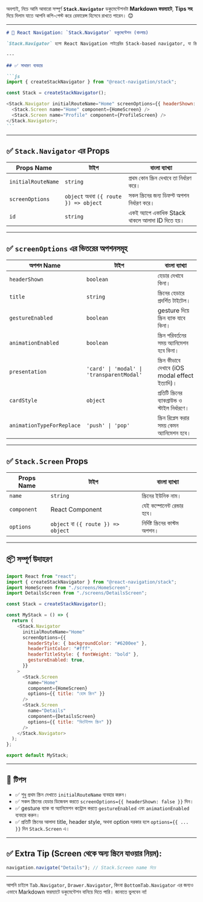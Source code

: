 অবশ্যই, নিচে আমি আবারো সম্পূর্ণ **`Stack.Navigator`** ডকুমেন্টেশনটা **Markdown ফরম্যাটে**, **Tips সহ** দিয়ে দিলাম যাতে আপনি কপি-পেস্ট করে রেফারেন্স হিসেবে রাখতে পারেন। 😊

---

````markdown
# 📘 React Navigation: `Stack.Navigator` ডকুমেন্টেশন (বাংলায়)

`Stack.Navigator` হলো React Navigation লাইব্রেরির Stack-based navigator, যা স্ক্রিনগুলোকে Stack আকারে ম্যানেজ করে। এটি ব্রাউজারের "পিছনে যাওয়া"-র মত কাজ করে: আপনি এক স্ক্রিন থেকে আরেকটিতে যাওয়ার পর পূর্বের স্ক্রিন ব্যাক করে ফিরে পেতে পারেন।

---

## ✅ সাধারণ ব্যবহার

```js
import { createStackNavigator } from "@react-navigation/stack";

const Stack = createStackNavigator();

<Stack.Navigator initialRouteName="Home" screenOptions={{ headerShown: false }}>
  <Stack.Screen name="Home" component={HomeScreen} />
  <Stack.Screen name="Profile" component={ProfileScreen} />
</Stack.Navigator>;
```
````

---

## ✅ `Stack.Navigator` এর Props

| Props Name         | টাইপ                                  | বাংলা ব্যাখ্যা                                  |
| ------------------ | ------------------------------------- | ----------------------------------------------- |
| `initialRouteName` | `string`                              | প্রথম কোন স্ক্রিন দেখাবে তা নির্ধারণ করে।       |
| `screenOptions`    | `object` অথবা `({ route }) => object` | সকল স্ক্রিনের জন্য ডিফল্ট অপশন নির্ধারণ করে।    |
| `id`               | `string`                              | একই অ্যাপে একাধিক Stack থাকলে আলাদা ID দিতে হয়। |

---

## ✅ `screenOptions` এর ভিতরের অপশনসমূহ

| অপশন Name                 | টাইপ                                      | বাংলা ব্যাখ্যা                                      |
| ------------------------- | ----------------------------------------- | --------------------------------------------------- |
| `headerShown`             | `boolean`                                 | হেডার দেখাবে কিনা।                                  |
| `title`                   | `string`                                  | স্ক্রিনের হেডারে প্রদর্শিত টাইটেল।                  |
| `gestureEnabled`          | `boolean`                                 | gesture দিয়ে স্ক্রিন ব্যাক যাবে কিনা।               |
| `animationEnabled`        | `boolean`                                 | স্ক্রিন পরিবর্তনের সময় অ্যানিমেশন হবে কিনা।         |
| `presentation`            | `'card' \| 'modal' \| 'transparentModal'` | স্ক্রিন কীভাবে দেখাবে (iOS modal effect ইত্যাদি)।   |
| `cardStyle`               | `object`                                  | প্রতিটি স্ক্রিনের ব্যাকগ্রাউন্ড ও স্টাইল নির্ধারণে। |
| `animationTypeForReplace` | `'push' \| 'pop'`                         | স্ক্রিন রিপ্লেস করার সময় কেমন অ্যানিমেশন হবে।       |

---

## ✅ `Stack.Screen` Props

| Props Name  | টাইপ                                | বাংলা ব্যাখ্যা                   |
| ----------- | ----------------------------------- | -------------------------------- |
| `name`      | `string`                            | স্ক্রিনের ইউনিক নাম।             |
| `component` | React Component                     | যেই কম্পোনেন্ট রেন্ডার হবে।      |
| `options`   | `object` বা `({ route }) => object` | নির্দিষ্ট স্ক্রিনের কাস্টম অপশন। |

---

## 📦 সম্পূর্ণ উদাহরণ

```js
import React from "react";
import { createStackNavigator } from "@react-navigation/stack";
import HomeScreen from "./screens/HomeScreen";
import DetailsScreen from "./screens/DetailsScreen";

const Stack = createStackNavigator();

const MyStack = () => {
  return (
    <Stack.Navigator
      initialRouteName="Home"
      screenOptions={{
        headerStyle: { backgroundColor: "#6200ee" },
        headerTintColor: "#fff",
        headerTitleStyle: { fontWeight: "bold" },
        gestureEnabled: true,
      }}
    >
      <Stack.Screen
        name="Home"
        component={HomeScreen}
        options={{ title: "হোম স্ক্রিন" }}
      />
      <Stack.Screen
        name="Details"
        component={DetailsScreen}
        options={{ title: "ডিটেইলস স্ক্রিন" }}
      />
    </Stack.Navigator>
  );
};

export default MyStack;
```

---

## 🧠 টিপস

- ✅ শুধু প্রথম স্ক্রিন দেখাতে `initialRouteName` ব্যবহার করুন।
- ✅ সকল স্ক্রিনের হেডার ডিজেবল করতে `screenOptions={{ headerShown: false }}` দিন।
- ✅ gesture ব্যাক বা অ্যানিমেশন কন্ট্রোল করতে `gestureEnabled` এবং `animationEnabled` ব্যবহার করুন।
- ✅ প্রতিটি স্ক্রিনের আলাদা title, header style, অথবা option দরকার হলে `options={{ ... }}` দিন `Stack.Screen` এ।

---

## ✅ Extra Tip (Screen থেকে অন্য স্ক্রিনে যাওয়ার নিয়ম):

```js
navigation.navigate("Details"); // Stack.Screen name দিয়ে
```

---

আপনি চাইলে `Tab.Navigator`, `Drawer.Navigator`, কিংবা `BottomTab.Navigator` এর জন্যও এভাবে Markdown ফরম্যাটে ডকুমেন্টেশন বানিয়ে দিতে পারি। জানাতে ভুলবেন না!

```

```
